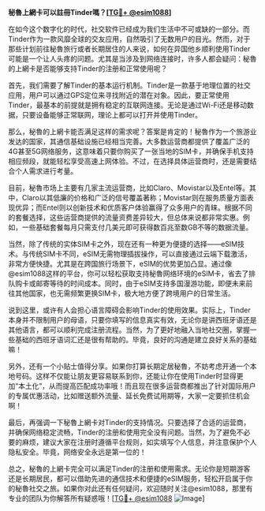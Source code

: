 **秘魯上網卡可以註冊Tinder嗎？[[TG💪+ @esim1088](https://t.me/s/esim1088)]**

在如今这个数字化的时代，社交软件已经成为我们生活中不可或缺的一部分。而Tinder作为一款风靡全球的交友应用，自然吸引了无数用户的目光。然而，对于那些计划前往秘魯旅行或者长期居住的人来说，如何在异国他乡顺利使用Tinder可能是一个让人头疼的问题。尤其是当涉及到网络连接时，许多人都会疑问：秘魯的上網卡是否能够支持Tinder的注册和正常使用呢？

首先，我们需要了解Tinder的基本运行机制。Tinder是一款基于地理位置的社交应用，用户可以通过GPS定位来寻找附近的潜在对象。因此，要正常使用Tinder，最基本的前提就是拥有稳定的互联网连接。无论是通过Wi-Fi还是移动数据，只要设备能够正常联网，理论上都可以打开并使用Tinder。

那么，秘魯的上網卡能否满足这样的需求呢？答案是肯定的！秘魯作为一个旅游业发达的国家，其通信基础设施已经相当完善。大多数运营商都提供了覆盖广泛的4G甚至5G网络服务，这意味着只要你购买了一张当地的SIM卡，并确保手机支持相应频段，就能轻松享受高速上网体验。不过，在选择具体运营商时，还是需要结合个人需求进行考量。

目前，秘魯市场上主要有几家主流运营商，比如Claro、Movistar以及Entel等。其中，Claro以其低廉的价格和广泛的信号覆盖著称；Movistar则在服务质量方面表现优异；而Entel则以创新技术和优质客户体验赢得了众多用户的青睐。根据不同的套餐选择，这些运营商提供的流量资费差异较大，但总体来说都非常实惠。例如，一些基础套餐每月只需支付几美元即可获得数百兆至数GB不等的数据流量。

当然，除了传统的实体SIM卡之外，现在还有一种更为便捷的选择——eSIM技术。与传统SIM卡不同，eSIM无需物理插拔操作，可以直接通过云端下载激活，非常方便快捷。尤其是在跨国旅行场景下，eSIM的优势更加凸显。通过像@esim1088这样的平台，你可以轻松获取支持秘魯网络环境的eSIM卡，省去了排队购卡或邮寄等待的时间成本。同时，由于eSIM支持多国漫游功能，即便未来前往其他国家，也无需频繁更换SIM卡，极大地方便了跨境用户的日常生活。

说到这里，或许有人会担心语言障碍会影响Tinder的使用效果。实际上，Tinder本身并不限制用户的母语，只要你填写的信息真实有效，无论你是讲西班牙语还是其他语言，都可以顺利完成注册流程。当然，为了更好地融入当地社交圈，掌握一些基础的西班牙语词汇还是很有帮助的。毕竟，良好的沟通是建立良好关系的基础嘛！

另外，还有一个小贴士值得分享。如果你打算长期定居秘魯，不妨考虑开通一个本地号码。这样不仅能让朋友更容易联系到你，还能让你在使用Tinder时显得更加“本土化”，从而提高匹配成功率哦！而且现在很多运营商都推出了针对国际用户的专属优惠活动，比如赠送额外流量、延长免费试用期等，大家一定要抓住机会啊！

最后，再强调一下秘魯上網卡对Tinder的支持情况。只要选择了合适的运营商，并确保网络稳定流畅，Tinder的注册和使用完全没有问题。当然，为了避免不必要的麻烦，建议大家在注册时遵循平台规则，如实填写个人信息，并注意保护个人隐私安全。毕竟，网络安全永远是第一位的！

总之，秘魯的上網卡完全可以满足Tinder的注册和使用需求。无论你是短期游客还是长期居民，都可以借助先进的通信技术和便捷的eSIM服务，轻松开启属于你的秘魯社交之旅。如果你对此还有任何疑问，欢迎随时关注@esim1088，那里有专业的团队为你解答所有疑惑哦！[[TG💪+ @esim1088](https://t.me/s/esim1088) ![Image](https://i.postimg.cc/4NQfJmqS/Snipaste-2025-05-13-00-14-12.png)]